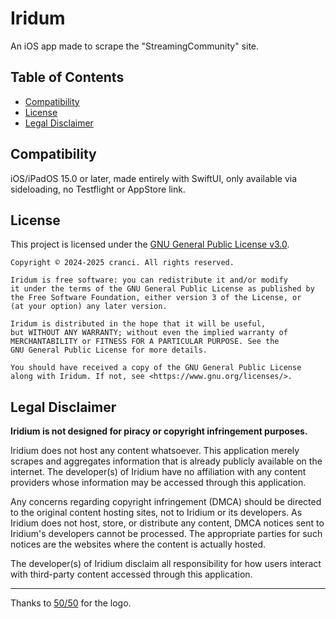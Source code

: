 # Iridum

An iOS app made to scrape the "StreamingCommunity" site.

## Table of Contents
- [Compatibility](#compatibility)
- [License](#license)
- [Legal Disclaimer](#legal-disclaimer)

## Compatibility

iOS/iPadOS 15.0 or later, made entirely with SwiftUI, only available via sideloading, no Testflight or AppStore link.

## License

This project is licensed under the [GNU General Public License v3.0](LICENSE).

```
Copyright © 2024-2025 cranci. All rights reserved.

Iridum is free software: you can redistribute it and/or modify
it under the terms of the GNU General Public License as published by
the Free Software Foundation, either version 3 of the License, or
(at your option) any later version.

Iridum is distributed in the hope that it will be useful,
but WITHOUT ANY WARRANTY; without even the implied warranty of
MERCHANTABILITY or FITNESS FOR A PARTICULAR PURPOSE. See the
GNU General Public License for more details.

You should have received a copy of the GNU General Public License
along with Iridum. If not, see <https://www.gnu.org/licenses/>.
```

## Legal Disclaimer

**Iridium is not designed for piracy or copyright infringement purposes.**

Iridium does not host any content whatsoever. This application merely scrapes and aggregates information that is already publicly available on the internet. The developer(s) of Iridium have no affiliation with any content providers whose information may be accessed through this application.

Any concerns regarding copyright infringement (DMCA) should be directed to the original content hosting sites, not to Iridium or its developers. As Iridium does not host, store, or distribute any content, DMCA notices sent to Iridium's developers cannot be processed. The appropriate parties for such notices are the websites where the content is actually hosted.

The developer(s) of Iridium disclaim all responsibility for how users interact with third-party content accessed through this application.

---

Thanks to [50/50](https://github.com/50n50) for the logo.
